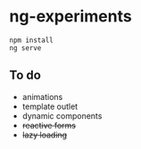 # ng-experiments

```
npm install
ng serve
```

## To do
- animations
- template outlet
- dynamic components
- ~~reactive forms~~
- ~~lazy loading~~
